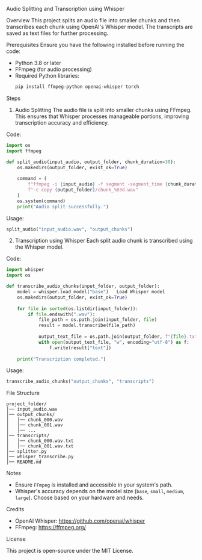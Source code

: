  Audio Splitting and Transcription using Whisper

 Overview
This project splits an audio file into smaller chunks and then transcribes each chunk using OpenAI's Whisper model. The transcripts are saved as text files for further processing.

 Prerequisites
Ensure you have the following installed before running the code:

- Python 3.8 or later
- FFmpeg (for audio processing)
- Required Python libraries:
  ```bash
  pip install ffmpeg-python openai-whisper torch
  ```

 Steps

 1. Audio Splitting
The audio file is split into smaller chunks using FFmpeg. This ensures that Whisper processes manageable portions, improving transcription accuracy and efficiency.

Code:
```python
import os
import ffmpeg

def split_audio(input_audio, output_folder, chunk_duration=30):
    os.makedirs(output_folder, exist_ok=True)
    
    command = (
        f"ffmpeg -i {input_audio} -f segment -segment_time {chunk_duration} "
        f"-c copy {output_folder}/chunk_%03d.wav"
    )
    os.system(command)
    print("Audio split successfully.")
```

Usage:
```python
split_audio("input_audio.wav", "output_chunks")
```

 2. Transcription using Whisper
Each split audio chunk is transcribed using the Whisper model.

Code:
```python
import whisper
import os

def transcribe_audio_chunks(input_folder, output_folder):
    model = whisper.load_model("base")   Load Whisper model
    os.makedirs(output_folder, exist_ok=True)
    
    for file in sorted(os.listdir(input_folder)):
        if file.endswith(".wav"):
            file_path = os.path.join(input_folder, file)
            result = model.transcribe(file_path)
            
            output_text_file = os.path.join(output_folder, f"{file}.txt")
            with open(output_text_file, "w", encoding="utf-8") as f:
                f.write(result["text"])
    
    print("Transcription completed.")
```

Usage:
```python
transcribe_audio_chunks("output_chunks", "transcripts")
```

 File Structure
```
project_folder/
│── input_audio.wav
│── output_chunks/
│   │── chunk_000.wav
│   │── chunk_001.wav
│   │── ...
│── transcripts/
│   │── chunk_000.wav.txt
│   │── chunk_001.wav.txt
│── splitter.py
│── whisper_transcribe.py
│── README.md
```

 Notes
- Ensure `FFmpeg` is installed and accessible in your system's path.
- Whisper's accuracy depends on the model size (`base`, `small`, `medium`, `large`). Choose based on your hardware and needs.

 Credits
- OpenAI Whisper: https://github.com/openai/whisper
- FFmpeg: https://ffmpeg.org/

 License

This project is open-source under the MIT License.

